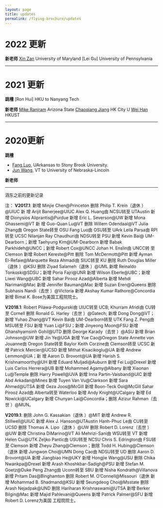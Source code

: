 ```yaml
---
layout: page
title: updates
permalink: /flying-brochure/updates
---
```


# 2022 更新

**新老师**
[Xin Zan](https://zliao555.github.io/flying-brochure/umd) University of Maryland
[Lei Gu] University of Pennsylvania

---
# 2021 更新

**跳槽**
[Ron Hui] HKU to Nanyang Tech

**新老师**
[Mike Ranjram](https://zliao555.github.io/flying-brochure/asu) Arizona State
[Chaoqiang Jiang](https://zliao555.github.io/flying-brochure/cityu) HK City U
[Wei Han](https://zliao555.github.io/flying-brochure/hkust) HKUST

---
# 2020更新

**跳槽**

* [Fang Luo](https://zliao555.github.io/flying-brochure/stony), UArkansas to Stony Brook University.
* [Jun Wang](https://zliao555.github.io/flying-brochure/nebraska), VT to University of Nebraska-Lincoln

**新老师**

---

涵东之前的更新记录

注：
**V2017.1**: 新增 Minjie Chen@Princeton 删除 Philip T. Krein（退休 ）@UIUC 新
增 Arijit Banerjee@UIUC Alex Q. Huang由 NCSU转至 UTAustin 新增 Dionysios Aliprantis@Purdue 新增 Eric L. Severson@UW 新增 Mona Ghassemi@VT 新
增 Guo-Quan Lu@VT 删除 Willem Odendaal@VT Julia Zhang由 Oregon State转至 OSU Fang Luo由 OSU转至 UArk Leila Parsa由 RPI转至 UCSC Nilanjan Ray Chaudhuri由 NDSU转至 PSU 新增 Kevin Bai@ UM-Dearborn；新增 Taehyung Kim@UM-Dearborn 新增 Babak Parkhideh@UNCC；新增 Robert Cox@UNCC
Johan H. Enslin由 UNCC转 至 Clemson 新增 Robert Kereste@Pitt 删除 Tom McDermott@Pitt 新增 Ayman El-Refaie@Marquette Reza Ahmadi由 SIUC转至
KU 删除 Ruth Douglas Miller（退休 ）@KSU 删除 Ziyad Salameh（退休 ）@UML
新增 Reinaldo Tonkoski@SDSU；新增 Poria Fajri@UNR 新增 Wilson Eberle@UBC；新增 Liwei Wang@UBC 新增 Sahar Pirooz Azad@Alberta 新增
Mehdi Narimani@Mac 新增 Jennifer Bauman@Mac 新增 Suzan Eren@Queens
删除 Subhasis Nandi（去世 ）@Victoria 新增 Akshay Kumar Rathore@Concordia
新增 Bimal K. Bose为美国工程院院士。

**V2018.1**: Robert Pilawa-Podgurski由 UIUC转至 UCB; Khurram Afridi由 CU转至
Cornell 删除 Ronald G. Harley（去世 ）@Gatech; 新增 Dong Dong@VT；新增
Yuhao Zhang@VT Kevin Bai由 UM-Dearborn转至 UTK Fang Z. Peng由 MSU转至 FSU 新增 Yuan Li@FSU；新增 Jinyeong Moon@FSU 新增 Ghanshyamsinh Gohil@UTD 删除 George Karady（去世 ）@ASU 新增 Brian Johnson@UW
新增 Jin Ye@UGA 新增 Yue Cao@Oregon State Annette von Jouanne由 Oregon State转至 Baylor Keith Corzine由 Clemson转至 UCSC 新增 Patrick Mercier@UCSD 新增 Mithat Kisacikoglu@UA 新增 Andrew Lemmon@UA；新
增 Aaron D. Brovont@UA 新增 Harish S. Krishnamoorthy@UH 新增 Eduard Muljadi@Auburn 新增 Fei Lu@Drexel 新增 Luis Carlos Herrera@UB 新增
Mohammed Agamy@Albany 新增 Xiaonan Lu@Temple 删除 Harry Powell@UVA 新增 Inna Partin-Vaisband@UIC 新增 Abd Arkadan@Mines
新增 Tuyen Van Vu@Clarkson 新增 Sara Ahmed@UTSA 新增 Geza Joos@McGill
新增 Boon-Teck Ooi@McGill Sahar Pirooz Azad由 Alberta转至 Waterloo 新增 Andy Knight@UCalgary 新增 Ed Nowicki@UCalgary 新增 Chunyan Lai@Concordia；删除 Azizur Rahman（去世 ）@MUN。

**V2019.1**: 删除 John G. Kassakian（退休 ）@MIT 新增 Andrew R. Stillwell@UIUC
新增 Alex J. Hanson@UTAustin Hanh-Phuc Le由 CU转至 UCSD 删除 Thomas A. Lipo（退休 ）@UW 删除 Robert D. Lorenz（去世 ）@UW 新增 Christina DiMarino@VT Ali Mehrizi-Sani由 WSU转至 VT 新增 Helen Cui@UTK Zeljko Pantic由 USU转至 NCSU Chris S. Edrington由 FSU转至 Clemson 新增 Zheyu Zhang@Clemson；删除 Todd H. Hubing@Clemson（退休 新增 Jungwon Choi@UMN Dong Cao由 NDSU转至 UD 删除 Aaron D. Brovont@UA 新增
Jiangbiao He@UKY 新增 Hongjie Wang@USU 删除 Chika Nwankpa@Drexel
新增 Arash Khoshkbar-Sadigh@PSU 新增 Stefan M. Goetz@Duke Peng Zhang由 Uconn转至 SBU 新增 Nisha Kondrath@Villanova 新增 Pritam Das@Binghamton 删除 Robert M. O’Connell@Missouri（退休 新增 Mohammad B. Shadmand@KSU 新增 Seungdeog Choi@Msstate 删除 Arash Nejadpak@UND
删除 Hariharan Krishnaswami@UTSA 新增 Berker Bilgin@Mac 新增 Majid Pahlevani@Queens 新增 Patrick Palmer@SFU 新增 Robert D. Lorenz为美国
工程院院士。



